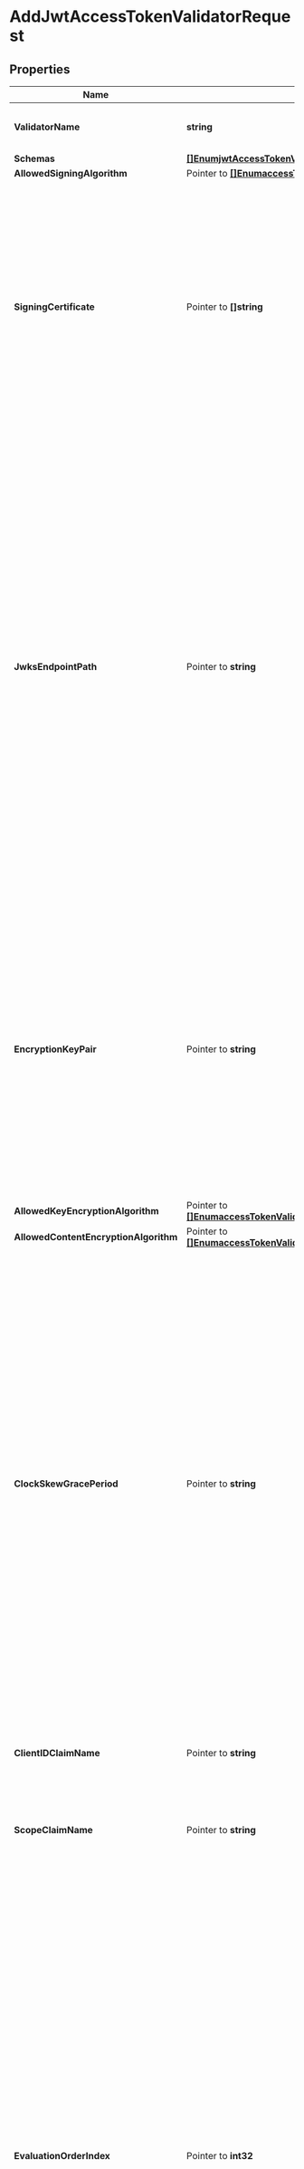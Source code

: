 # AddJwtAccessTokenValidatorRequest

## Properties

Name | Type | Description | Notes
------------ | ------------- | ------------- | -------------
**ValidatorName** | **string** | Name of the new Access Token Validator | 
**Schemas** | [**[]EnumjwtAccessTokenValidatorSchemaUrn**](EnumjwtAccessTokenValidatorSchemaUrn.md) |  | 
**AllowedSigningAlgorithm** | Pointer to [**[]EnumaccessTokenValidatorAllowedSigningAlgorithmProp**](EnumaccessTokenValidatorAllowedSigningAlgorithmProp.md) |  | [optional] 
**SigningCertificate** | Pointer to **[]string** | Specifies the locally stored certificates that may be used to validate the signature of an incoming JWT access token. If this property is specified, the JWT Access Token Validator will not use a JWKS endpoint to retrieve public keys. | [optional] 
**JwksEndpointPath** | Pointer to **string** | The relative path to JWKS endpoint from which to retrieve one or more public signing keys that may be used to validate the signature of an incoming JWT access token. This path is relative to the base_url property defined for the validator&#39;s external authorization server. If jwks-endpoint-path is specified, the JWT Access Token Validator will not consult locally stored certificates for validating token signatures. | [optional] 
**EncryptionKeyPair** | Pointer to **string** | The public-private key pair that is used to encrypt the JWT payload. If specified, the JWT Access Token Validator will use the private key to decrypt the JWT payload, and the public key must be exported to the Authorization Server that is issuing access tokens. | [optional] 
**AllowedKeyEncryptionAlgorithm** | Pointer to [**[]EnumaccessTokenValidatorAllowedKeyEncryptionAlgorithmProp**](EnumaccessTokenValidatorAllowedKeyEncryptionAlgorithmProp.md) |  | [optional] 
**AllowedContentEncryptionAlgorithm** | Pointer to [**[]EnumaccessTokenValidatorAllowedContentEncryptionAlgorithmProp**](EnumaccessTokenValidatorAllowedContentEncryptionAlgorithmProp.md) |  | [optional] 
**ClockSkewGracePeriod** | Pointer to **string** | Specifies the amount of clock skew that is tolerated by the JWT Access Token Validator when evaluating whether a token is within its valid time interval. The duration specified by this parameter will be subtracted from the token&#39;s not-before (nbf) time and added to the token&#39;s expiration (exp) time, if present, to allow for any time difference between the local server&#39;s clock and the token issuer&#39;s clock. | [optional] 
**ClientIDClaimName** | Pointer to **string** | The name of the token claim that contains the OAuth2 client Id. | [optional] 
**ScopeClaimName** | Pointer to **string** | The name of the token claim that contains the scopes granted by the token. | [optional] 
**EvaluationOrderIndex** | Pointer to **int32** | When multiple JWT Access Token Validators are defined for a single Directory Server, this property determines the evaluation order for determining the correct validator class for an access token received by the Directory Server. Values of this property must be unique among all JWT Access Token Validators defined within Directory Server but not necessarily contiguous. JWT Access Token Validators with a smaller value will be evaluated first to determine if they are able to validate the access token. | [optional] 
**AuthorizationServer** | Pointer to **string** | Specifies the external server that will be used to aid in validating access tokens. In most cases this will be the Authorization Server that minted the token. | [optional] 
**IdentityMapper** | Pointer to **string** | Specifies the name of the Identity Mapper that should be used for associating user entries with Bearer token subject names. The claim name from which to obtain the subject (i.e. the currently logged-in user) may be configured using the subject-claim-name property. | [optional] 
**SubjectClaimName** | Pointer to **string** | The name of the token claim that contains the subject, i.e. the logged-in user in an access token. This property goes hand-in-hand with the identity-mapper property and tells the Identity Mapper which field to use to look up the user entry on the server. | [optional] 
**Description** | Pointer to **string** | A description for this Access Token Validator | [optional] 
**Enabled** | **bool** | Indicates whether this Access Token Validator is enabled for use in Directory Server. | 

## Methods

### NewAddJwtAccessTokenValidatorRequest

`func NewAddJwtAccessTokenValidatorRequest(validatorName string, schemas []EnumjwtAccessTokenValidatorSchemaUrn, enabled bool, ) *AddJwtAccessTokenValidatorRequest`

NewAddJwtAccessTokenValidatorRequest instantiates a new AddJwtAccessTokenValidatorRequest object
This constructor will assign default values to properties that have it defined,
and makes sure properties required by API are set, but the set of arguments
will change when the set of required properties is changed

### NewAddJwtAccessTokenValidatorRequestWithDefaults

`func NewAddJwtAccessTokenValidatorRequestWithDefaults() *AddJwtAccessTokenValidatorRequest`

NewAddJwtAccessTokenValidatorRequestWithDefaults instantiates a new AddJwtAccessTokenValidatorRequest object
This constructor will only assign default values to properties that have it defined,
but it doesn't guarantee that properties required by API are set

### GetValidatorName

`func (o *AddJwtAccessTokenValidatorRequest) GetValidatorName() string`

GetValidatorName returns the ValidatorName field if non-nil, zero value otherwise.

### GetValidatorNameOk

`func (o *AddJwtAccessTokenValidatorRequest) GetValidatorNameOk() (*string, bool)`

GetValidatorNameOk returns a tuple with the ValidatorName field if it's non-nil, zero value otherwise
and a boolean to check if the value has been set.

### SetValidatorName

`func (o *AddJwtAccessTokenValidatorRequest) SetValidatorName(v string)`

SetValidatorName sets ValidatorName field to given value.


### GetSchemas

`func (o *AddJwtAccessTokenValidatorRequest) GetSchemas() []EnumjwtAccessTokenValidatorSchemaUrn`

GetSchemas returns the Schemas field if non-nil, zero value otherwise.

### GetSchemasOk

`func (o *AddJwtAccessTokenValidatorRequest) GetSchemasOk() (*[]EnumjwtAccessTokenValidatorSchemaUrn, bool)`

GetSchemasOk returns a tuple with the Schemas field if it's non-nil, zero value otherwise
and a boolean to check if the value has been set.

### SetSchemas

`func (o *AddJwtAccessTokenValidatorRequest) SetSchemas(v []EnumjwtAccessTokenValidatorSchemaUrn)`

SetSchemas sets Schemas field to given value.


### GetAllowedSigningAlgorithm

`func (o *AddJwtAccessTokenValidatorRequest) GetAllowedSigningAlgorithm() []EnumaccessTokenValidatorAllowedSigningAlgorithmProp`

GetAllowedSigningAlgorithm returns the AllowedSigningAlgorithm field if non-nil, zero value otherwise.

### GetAllowedSigningAlgorithmOk

`func (o *AddJwtAccessTokenValidatorRequest) GetAllowedSigningAlgorithmOk() (*[]EnumaccessTokenValidatorAllowedSigningAlgorithmProp, bool)`

GetAllowedSigningAlgorithmOk returns a tuple with the AllowedSigningAlgorithm field if it's non-nil, zero value otherwise
and a boolean to check if the value has been set.

### SetAllowedSigningAlgorithm

`func (o *AddJwtAccessTokenValidatorRequest) SetAllowedSigningAlgorithm(v []EnumaccessTokenValidatorAllowedSigningAlgorithmProp)`

SetAllowedSigningAlgorithm sets AllowedSigningAlgorithm field to given value.

### HasAllowedSigningAlgorithm

`func (o *AddJwtAccessTokenValidatorRequest) HasAllowedSigningAlgorithm() bool`

HasAllowedSigningAlgorithm returns a boolean if a field has been set.

### GetSigningCertificate

`func (o *AddJwtAccessTokenValidatorRequest) GetSigningCertificate() []string`

GetSigningCertificate returns the SigningCertificate field if non-nil, zero value otherwise.

### GetSigningCertificateOk

`func (o *AddJwtAccessTokenValidatorRequest) GetSigningCertificateOk() (*[]string, bool)`

GetSigningCertificateOk returns a tuple with the SigningCertificate field if it's non-nil, zero value otherwise
and a boolean to check if the value has been set.

### SetSigningCertificate

`func (o *AddJwtAccessTokenValidatorRequest) SetSigningCertificate(v []string)`

SetSigningCertificate sets SigningCertificate field to given value.

### HasSigningCertificate

`func (o *AddJwtAccessTokenValidatorRequest) HasSigningCertificate() bool`

HasSigningCertificate returns a boolean if a field has been set.

### GetJwksEndpointPath

`func (o *AddJwtAccessTokenValidatorRequest) GetJwksEndpointPath() string`

GetJwksEndpointPath returns the JwksEndpointPath field if non-nil, zero value otherwise.

### GetJwksEndpointPathOk

`func (o *AddJwtAccessTokenValidatorRequest) GetJwksEndpointPathOk() (*string, bool)`

GetJwksEndpointPathOk returns a tuple with the JwksEndpointPath field if it's non-nil, zero value otherwise
and a boolean to check if the value has been set.

### SetJwksEndpointPath

`func (o *AddJwtAccessTokenValidatorRequest) SetJwksEndpointPath(v string)`

SetJwksEndpointPath sets JwksEndpointPath field to given value.

### HasJwksEndpointPath

`func (o *AddJwtAccessTokenValidatorRequest) HasJwksEndpointPath() bool`

HasJwksEndpointPath returns a boolean if a field has been set.

### GetEncryptionKeyPair

`func (o *AddJwtAccessTokenValidatorRequest) GetEncryptionKeyPair() string`

GetEncryptionKeyPair returns the EncryptionKeyPair field if non-nil, zero value otherwise.

### GetEncryptionKeyPairOk

`func (o *AddJwtAccessTokenValidatorRequest) GetEncryptionKeyPairOk() (*string, bool)`

GetEncryptionKeyPairOk returns a tuple with the EncryptionKeyPair field if it's non-nil, zero value otherwise
and a boolean to check if the value has been set.

### SetEncryptionKeyPair

`func (o *AddJwtAccessTokenValidatorRequest) SetEncryptionKeyPair(v string)`

SetEncryptionKeyPair sets EncryptionKeyPair field to given value.

### HasEncryptionKeyPair

`func (o *AddJwtAccessTokenValidatorRequest) HasEncryptionKeyPair() bool`

HasEncryptionKeyPair returns a boolean if a field has been set.

### GetAllowedKeyEncryptionAlgorithm

`func (o *AddJwtAccessTokenValidatorRequest) GetAllowedKeyEncryptionAlgorithm() []EnumaccessTokenValidatorAllowedKeyEncryptionAlgorithmProp`

GetAllowedKeyEncryptionAlgorithm returns the AllowedKeyEncryptionAlgorithm field if non-nil, zero value otherwise.

### GetAllowedKeyEncryptionAlgorithmOk

`func (o *AddJwtAccessTokenValidatorRequest) GetAllowedKeyEncryptionAlgorithmOk() (*[]EnumaccessTokenValidatorAllowedKeyEncryptionAlgorithmProp, bool)`

GetAllowedKeyEncryptionAlgorithmOk returns a tuple with the AllowedKeyEncryptionAlgorithm field if it's non-nil, zero value otherwise
and a boolean to check if the value has been set.

### SetAllowedKeyEncryptionAlgorithm

`func (o *AddJwtAccessTokenValidatorRequest) SetAllowedKeyEncryptionAlgorithm(v []EnumaccessTokenValidatorAllowedKeyEncryptionAlgorithmProp)`

SetAllowedKeyEncryptionAlgorithm sets AllowedKeyEncryptionAlgorithm field to given value.

### HasAllowedKeyEncryptionAlgorithm

`func (o *AddJwtAccessTokenValidatorRequest) HasAllowedKeyEncryptionAlgorithm() bool`

HasAllowedKeyEncryptionAlgorithm returns a boolean if a field has been set.

### GetAllowedContentEncryptionAlgorithm

`func (o *AddJwtAccessTokenValidatorRequest) GetAllowedContentEncryptionAlgorithm() []EnumaccessTokenValidatorAllowedContentEncryptionAlgorithmProp`

GetAllowedContentEncryptionAlgorithm returns the AllowedContentEncryptionAlgorithm field if non-nil, zero value otherwise.

### GetAllowedContentEncryptionAlgorithmOk

`func (o *AddJwtAccessTokenValidatorRequest) GetAllowedContentEncryptionAlgorithmOk() (*[]EnumaccessTokenValidatorAllowedContentEncryptionAlgorithmProp, bool)`

GetAllowedContentEncryptionAlgorithmOk returns a tuple with the AllowedContentEncryptionAlgorithm field if it's non-nil, zero value otherwise
and a boolean to check if the value has been set.

### SetAllowedContentEncryptionAlgorithm

`func (o *AddJwtAccessTokenValidatorRequest) SetAllowedContentEncryptionAlgorithm(v []EnumaccessTokenValidatorAllowedContentEncryptionAlgorithmProp)`

SetAllowedContentEncryptionAlgorithm sets AllowedContentEncryptionAlgorithm field to given value.

### HasAllowedContentEncryptionAlgorithm

`func (o *AddJwtAccessTokenValidatorRequest) HasAllowedContentEncryptionAlgorithm() bool`

HasAllowedContentEncryptionAlgorithm returns a boolean if a field has been set.

### GetClockSkewGracePeriod

`func (o *AddJwtAccessTokenValidatorRequest) GetClockSkewGracePeriod() string`

GetClockSkewGracePeriod returns the ClockSkewGracePeriod field if non-nil, zero value otherwise.

### GetClockSkewGracePeriodOk

`func (o *AddJwtAccessTokenValidatorRequest) GetClockSkewGracePeriodOk() (*string, bool)`

GetClockSkewGracePeriodOk returns a tuple with the ClockSkewGracePeriod field if it's non-nil, zero value otherwise
and a boolean to check if the value has been set.

### SetClockSkewGracePeriod

`func (o *AddJwtAccessTokenValidatorRequest) SetClockSkewGracePeriod(v string)`

SetClockSkewGracePeriod sets ClockSkewGracePeriod field to given value.

### HasClockSkewGracePeriod

`func (o *AddJwtAccessTokenValidatorRequest) HasClockSkewGracePeriod() bool`

HasClockSkewGracePeriod returns a boolean if a field has been set.

### GetClientIDClaimName

`func (o *AddJwtAccessTokenValidatorRequest) GetClientIDClaimName() string`

GetClientIDClaimName returns the ClientIDClaimName field if non-nil, zero value otherwise.

### GetClientIDClaimNameOk

`func (o *AddJwtAccessTokenValidatorRequest) GetClientIDClaimNameOk() (*string, bool)`

GetClientIDClaimNameOk returns a tuple with the ClientIDClaimName field if it's non-nil, zero value otherwise
and a boolean to check if the value has been set.

### SetClientIDClaimName

`func (o *AddJwtAccessTokenValidatorRequest) SetClientIDClaimName(v string)`

SetClientIDClaimName sets ClientIDClaimName field to given value.

### HasClientIDClaimName

`func (o *AddJwtAccessTokenValidatorRequest) HasClientIDClaimName() bool`

HasClientIDClaimName returns a boolean if a field has been set.

### GetScopeClaimName

`func (o *AddJwtAccessTokenValidatorRequest) GetScopeClaimName() string`

GetScopeClaimName returns the ScopeClaimName field if non-nil, zero value otherwise.

### GetScopeClaimNameOk

`func (o *AddJwtAccessTokenValidatorRequest) GetScopeClaimNameOk() (*string, bool)`

GetScopeClaimNameOk returns a tuple with the ScopeClaimName field if it's non-nil, zero value otherwise
and a boolean to check if the value has been set.

### SetScopeClaimName

`func (o *AddJwtAccessTokenValidatorRequest) SetScopeClaimName(v string)`

SetScopeClaimName sets ScopeClaimName field to given value.

### HasScopeClaimName

`func (o *AddJwtAccessTokenValidatorRequest) HasScopeClaimName() bool`

HasScopeClaimName returns a boolean if a field has been set.

### GetEvaluationOrderIndex

`func (o *AddJwtAccessTokenValidatorRequest) GetEvaluationOrderIndex() int32`

GetEvaluationOrderIndex returns the EvaluationOrderIndex field if non-nil, zero value otherwise.

### GetEvaluationOrderIndexOk

`func (o *AddJwtAccessTokenValidatorRequest) GetEvaluationOrderIndexOk() (*int32, bool)`

GetEvaluationOrderIndexOk returns a tuple with the EvaluationOrderIndex field if it's non-nil, zero value otherwise
and a boolean to check if the value has been set.

### SetEvaluationOrderIndex

`func (o *AddJwtAccessTokenValidatorRequest) SetEvaluationOrderIndex(v int32)`

SetEvaluationOrderIndex sets EvaluationOrderIndex field to given value.

### HasEvaluationOrderIndex

`func (o *AddJwtAccessTokenValidatorRequest) HasEvaluationOrderIndex() bool`

HasEvaluationOrderIndex returns a boolean if a field has been set.

### GetAuthorizationServer

`func (o *AddJwtAccessTokenValidatorRequest) GetAuthorizationServer() string`

GetAuthorizationServer returns the AuthorizationServer field if non-nil, zero value otherwise.

### GetAuthorizationServerOk

`func (o *AddJwtAccessTokenValidatorRequest) GetAuthorizationServerOk() (*string, bool)`

GetAuthorizationServerOk returns a tuple with the AuthorizationServer field if it's non-nil, zero value otherwise
and a boolean to check if the value has been set.

### SetAuthorizationServer

`func (o *AddJwtAccessTokenValidatorRequest) SetAuthorizationServer(v string)`

SetAuthorizationServer sets AuthorizationServer field to given value.

### HasAuthorizationServer

`func (o *AddJwtAccessTokenValidatorRequest) HasAuthorizationServer() bool`

HasAuthorizationServer returns a boolean if a field has been set.

### GetIdentityMapper

`func (o *AddJwtAccessTokenValidatorRequest) GetIdentityMapper() string`

GetIdentityMapper returns the IdentityMapper field if non-nil, zero value otherwise.

### GetIdentityMapperOk

`func (o *AddJwtAccessTokenValidatorRequest) GetIdentityMapperOk() (*string, bool)`

GetIdentityMapperOk returns a tuple with the IdentityMapper field if it's non-nil, zero value otherwise
and a boolean to check if the value has been set.

### SetIdentityMapper

`func (o *AddJwtAccessTokenValidatorRequest) SetIdentityMapper(v string)`

SetIdentityMapper sets IdentityMapper field to given value.

### HasIdentityMapper

`func (o *AddJwtAccessTokenValidatorRequest) HasIdentityMapper() bool`

HasIdentityMapper returns a boolean if a field has been set.

### GetSubjectClaimName

`func (o *AddJwtAccessTokenValidatorRequest) GetSubjectClaimName() string`

GetSubjectClaimName returns the SubjectClaimName field if non-nil, zero value otherwise.

### GetSubjectClaimNameOk

`func (o *AddJwtAccessTokenValidatorRequest) GetSubjectClaimNameOk() (*string, bool)`

GetSubjectClaimNameOk returns a tuple with the SubjectClaimName field if it's non-nil, zero value otherwise
and a boolean to check if the value has been set.

### SetSubjectClaimName

`func (o *AddJwtAccessTokenValidatorRequest) SetSubjectClaimName(v string)`

SetSubjectClaimName sets SubjectClaimName field to given value.

### HasSubjectClaimName

`func (o *AddJwtAccessTokenValidatorRequest) HasSubjectClaimName() bool`

HasSubjectClaimName returns a boolean if a field has been set.

### GetDescription

`func (o *AddJwtAccessTokenValidatorRequest) GetDescription() string`

GetDescription returns the Description field if non-nil, zero value otherwise.

### GetDescriptionOk

`func (o *AddJwtAccessTokenValidatorRequest) GetDescriptionOk() (*string, bool)`

GetDescriptionOk returns a tuple with the Description field if it's non-nil, zero value otherwise
and a boolean to check if the value has been set.

### SetDescription

`func (o *AddJwtAccessTokenValidatorRequest) SetDescription(v string)`

SetDescription sets Description field to given value.

### HasDescription

`func (o *AddJwtAccessTokenValidatorRequest) HasDescription() bool`

HasDescription returns a boolean if a field has been set.

### GetEnabled

`func (o *AddJwtAccessTokenValidatorRequest) GetEnabled() bool`

GetEnabled returns the Enabled field if non-nil, zero value otherwise.

### GetEnabledOk

`func (o *AddJwtAccessTokenValidatorRequest) GetEnabledOk() (*bool, bool)`

GetEnabledOk returns a tuple with the Enabled field if it's non-nil, zero value otherwise
and a boolean to check if the value has been set.

### SetEnabled

`func (o *AddJwtAccessTokenValidatorRequest) SetEnabled(v bool)`

SetEnabled sets Enabled field to given value.



[[Back to Model list]](../README.md#documentation-for-models) [[Back to API list]](../README.md#documentation-for-api-endpoints) [[Back to README]](../README.md)


